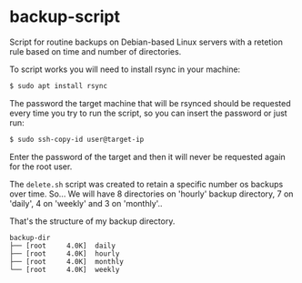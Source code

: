 # backup-script
 Script for routine backups on Debian-based Linux servers with a retetion rule based on time and number of directories.

To script works you will need to install rsync in your machine:
```bash
$ sudo apt install rsync 
```
The password the target machine that will be rsynced should be requested every time you try to run the script, so you can insert the password or just run:
```bash
$ sudo ssh-copy-id user@target-ip
```
Enter the password of the target and then it will never be requested again for the root user.

The ```delete.sh``` script was created to retain a specific number os backups over time.
So... We will have 8 directories on 'hourly' backup directory, 7 on 'daily', 4 on 'weekly' and 3 on 'monthly'..

That's the structure of my backup directory.
```
backup-dir
├── [root     4.0K]  daily
├── [root     4.0K]  hourly
├── [root     4.0K]  monthly
└── [root     4.0K]  weekly
```

